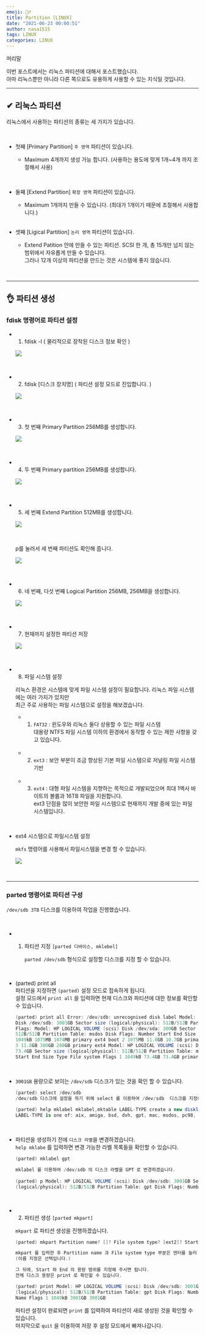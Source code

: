```yaml
---
emoji: 🤦‍♂️
title: Partition [LINUX]
date: "2021-06-23 00:00:51"
author: nasa1515
tags: LINUX
categories: LINUX
---
```


머리말  

이번 포스트에서는 리눅스 파티션에 대해서 포스트했습니다.  
아마 리눅스뿐만 아니라 다른 쪽으로도 유용하게 사용할 수 있는 지식일 것입니다.

---

## ✔ 리눅스 파티션
	
리눅스에서 사용하는 파티션의 종류는 세 가지가 있습니다.

<br/>

* 첫째 [Primary Partition] ``주 영역`` 파티션이 있습니다.
	

	- Maximum 4개까지 생성 가능 합니다. (사용하는 용도에 맞게 1개~4개 까지 조절해서 사용)

<br/>

* 둘째 [Extend Partition] ``확장 영역`` 파티션이 있습니다.

	- Maximum 1개까지 만들 수 있습니다. (최대가 1개이기 때문에 조절해서 사용합니다.)

	<br/>
	
* 셋째 [Ligical Partition] ``논리 영역`` 파티션이 있습니다.

	- Extend Patition 안에 만들 수 있는 파티션. SCSI 한 개, 총 15개만 넘지 않는 범위에서 자유롭게 만들 수 있습니다.  
	 그러나 12개 이상의 파티션을 만드는 것은 시스템에 좋지 않습니다.
	

<br/>


---

## 👌 파티션 생성


### fdisk 명령어로 파티션 설정


* 1. fdisk -l ( 물리적으로 장착된 디스크 정보 확인 )

	![](https://k.kakaocdn.net/dn/dzx1fC/btqve5Y0jEK/Ym8BGQ4C8enE6yYzkePl51/img.png)

<br/>

* 2. fdisk [디스크 장치명] ( 파티션 설정 모드로 진입합니다. )

	![](https://k.kakaocdn.net/dn/B91Zs/btqvehexIkG/5ykfzKgx7hck6RVaKmKKr0/img.png)

<br/>

* 3. 첫 번째 Primary Partition 256MB를 생성합니다.

	![](https://k.kakaocdn.net/dn/sAxvA/btqvhuKmkRj/mI7mIOggg8ATNpEQSCQEp1/img.png)

<br/>

* 4. 두 번째 Primary partition 256MB를 생성합니다.

	![](https://k.kakaocdn.net/dn/boicL6/btqvgFyCLUC/KIgFBjjDNgzj75TeMCPcP0/img.png)

<br/>

* 5. 세 번째 Extend Partition 512MB를 생성합니다.

	![](https://k.kakaocdn.net/dn/chdcZh/btqvgF6vaa5/PPSlKCzb9KGHZiol7nZl1k/img.png)



	<br/>

	p를 눌러서 세 번째 파티션도 확인해 줍니다.  

	![](https://k.kakaocdn.net/dn/KtaKT/btqvb6dNF4C/EDU4NkiNRJznqDOMj9qPk1/img.png)

<br/>

* 6. 네 번째, 다섯 번째 Logical Partition 256MB, 256MB을 생성합니다.

	![](https://k.kakaocdn.net/dn/nHHCO/btqvcfPdO3i/KDK9rXghMdlkHCepj93nIk/img.png)

<br/>

* 7. 현재까지 설정한 파티션 저장

	![](https://k.kakaocdn.net/dn/KAxKB/btqvf37E4R1/54BMjrJQr5TWMKgU4La47K/img.png)

<br/>

* 8. 파일 시스템 설정  

	리눅스 환경은 시스템에 맞게 파일 시스템 설정이 필요합니다. 리눅스 파일 시스템에는 여러 가지가 있지만  
	최근 주로 사용하는 파일 시스템으로 설정을 해보겠습니다.


	* 1. ``FAT32`` : 윈도우와 리눅스 둘다 상용할 수 있는 파일 시스템    
			대용량 NTFS 파일 시스템 이하의 환경에서 동작할 수 있는 제한 사항을 갖고 있습니다.  

	<br/>

	* 2. ``ext3`` : 보안 부분이 조금 향상된 기본 파일 시스템으로 저널링 파일 시스템 기반  

	<br/>

	* 3. ``ext4`` : 대형 파일 시스템을 지향하는 목적으로 개발되었으며 최대 1엑사 바이트의 볼륨과 16TB 파일을 지원합니다.  
	ext3 단점을 많이 보안한 파일 시스템으로 현재까지 개발 중에 있는 파일 시스템입니다.

<br/>


* ext4 시스템으로 파일시스템 설정

    ``mkfs`` 명령어를 사용해서 파일시스템을 변경 할 수 있습니다.

    ![](https://k.kakaocdn.net/dn/zTAL0/btqveiq9XB2/TbA6hI64uZbB3dd7lz7lD0/img.png)


<br/>

---


### parted 명령어로 파티션 구성  

``/dev/sdb 3TB`` 디스크를 이용하여 작업을 진행했습니다.


<br/>

* 1. 파티션 지정 ``[parted 디바이스, mklebel]``

	 ``parted /dev/sdb`` 형식으로 설정할 디스크를 지정 할 수 있습니다.
	

<br/>

* (parted) print all  
    파티션을 지정하면 ``(parted)`` 설정 모드로 접속하게 됩니다.  
    설정 모드에서 ``print all`` 을 입력하면 현재 디스크와 파티션에 대한 정보를 확인할 수 있습니다.

    ```cs
    (parted) print all Error: /dev/sdb: unrecognised disk label Model: HP LOGICAL VOLUME (scsi)
    Disk /dev/sdb: 3001GB Sector size (logical/physical): 512B/512B Partition Table: unknown Disk
    Flags: Model: HP LOGICAL VOLUME (scsi) Disk /dev/sda: 300GB Sector size (logical/physical):
    512B/512B Partition Table: msdos Disk Flags: Number Start End Size Type File system Flags 1
    1049kB 1075MB 1074MB primary ext4 boot 2 1075MB 11.8GB 10.7GB primary linux-swap(v1)
    3 11.8GB 300GB 288GB primary ext4 Model: HP LOGICAL VOLUME (scsi) Disk /dev/sdc:
    73.4GB Sector size (logical/physical): 512B/512B Partition Table: msdos Disk Flags: Number
    Start End Size Type File system Flags 1 1049kB 73.4GB 73.4GB primary xf
	```

<br/>

* ``3001GB`` 용량으로 보이는 ``/dev/sdb`` 디스크가 있는 것을 확인 할 수 있습니다.
	
	```cs
	(parted) select /dev/sdb
	/dev/sdb 디스크에 설정을 하기 위해 select 를 이용하여 /dev/sdb  디스크를 지정하겠습니다.
	   
	(parted) help mklabel mklabel,mktable LABEL-TYPE create a new disklabel (partition table)
	LABEL-TYPE is one of: aix, amiga, bsd, dvh, gpt, mac, msdos, pc98, sun, loop
	```

<br/>

* 파티션을 생성하기 전에 ``디스크 라벨``을 변경하겠습니다.  
	``help mklabe`` 를 입력하면 변경 가능한 라벨 목록들을 확인할 수 있습니다.

	```cs
	(parted) mklabel gpt

	mklabel 를 이용하여 /dev/sdb 의 디스크 라벨을 GPT 로 변경하겠습니다.
	  
	(parted) p Model: HP LOGICAL VOLUME (scsi) Disk /dev/sdb: 3001GB Sector size 	
	(logical/physical): 512B/512B Partition Table: gpt Disk Flags: Number Start End Size File system Name Flags  
	```

<br/>

* 2. 파티션 생성 ``[parted mkpart]``

	``mkpart`` 로 파티션 생성을 진행하겠습니다.  

	```cs      
	(parted) mkpart Partition name? []? File system type? [ext2]? Start? 1 End? 3001GB

	mkpart 를 입력한 후 Partition name 과 File system type 부분은 엔터를 눌러 넘어갈 수 있습니다.
	(이름 지정은 선택입니다.)

	그 뒤에, Start 와 End 의 용량 범위를 지정해 주시면 됩니다. 
	전체 디스크 용량은 print 로 확인할 수 있습니다.

	(parted) print Model: HP LOGICAL VOLUME (scsi) Disk /dev/sdb: 3001GB Sector size 
	(logical/physical): 512B/512B Partition Table: gpt Disk Flags: Number Start End Size File system 	
	Name Flags 1 1049kB 3001GB 3001GB
	```
	 
    파티션 설정이 완료되면 ``print`` 를 입력하여 파티션이 새로 생성된 것을 확인할 수 있습니다.  
	마지막으로 ``quit`` 을 이용하여 저장 후 설정 모드에서 빠져나갑니다.

<br/>


```toc
```